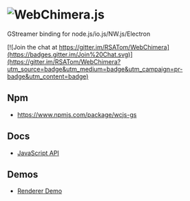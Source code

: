 # <img alt="WebChimera.js" src="https://raw.githubusercontent.com/jaruba/wcjs-logos/master/logos/small/webchimera.png">
GStreamer binding for node.js/io.js/NW.js/Electron

[![Join the chat at https://gitter.im/RSATom/WebChimera](https://badges.gitter.im/Join%20Chat.svg)](https://gitter.im/RSATom/WebChimera?utm_source=badge&utm_medium=badge&utm_campaign=pr-badge&utm_content=badge)

## Npm
* https://www.npmjs.com/package/wcjs-gs

## Docs
* [JavaScript API](https://github.com/RSATom/wcjs-gs/wiki/JavaScript-API)

## Demos
* [Renderer Demo](https://www.npmjs.com/package/wcjs-gs-demo)
